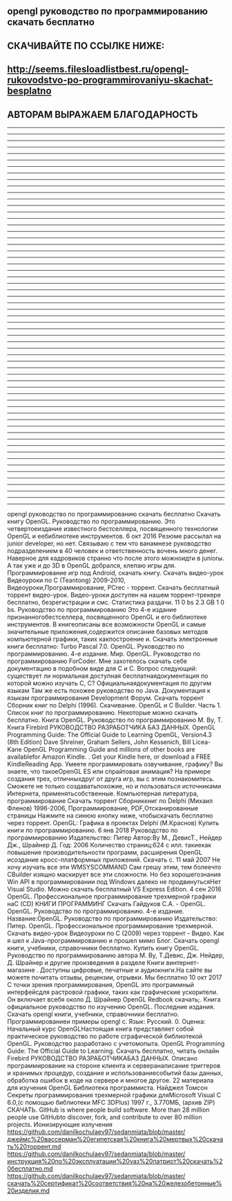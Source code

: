opengl руководство по программированию скачать бесплатно
--------------------------------------------------
СКАЧИВАЙТЕ ПО ССЫЛКЕ НИЖЕ:
--------------------------------------------------
http://seems.filesloadlistbest.ru/opengl-rukovodstvo-po-programmirovaniyu-skachat-besplatno
--------------------------------------------------
АВТОРАМ ВЫРАЖАЕМ БЛАГОДАРНОСТЬ
--------------------------------------------------
--------------------------------------------------
--------------------------------------------------
--------------------------------------------------
--------------------------------------------------
--------------------------------------------------
--------------------------------------------------
--------------------------------------------------
--------------------------------------------------
--------------------------------------------------
--------------------------------------------------
--------------------------------------------------
--------------------------------------------------
--------------------------------------------------
--------------------------------------------------
--------------------------------------------------
--------------------------------------------------
--------------------------------------------------
--------------------------------------------------
--------------------------------------------------
--------------------------------------------------
--------------------------------------------------
--------------------------------------------------
--------------------------------------------------
--------------------------------------------------
--------------------------------------------------
--------------------------------------------------
--------------------------------------------------
--------------------------------------------------
--------------------------------------------------
--------------------------------------------------
--------------------------------------------------
--------------------------------------------------
--------------------------------------------------
--------------------------------------------------
--------------------------------------------------
--------------------------------------------------
--------------------------------------------------
--------------------------------------------------
--------------------------------------------------
--------------------------------------------------
--------------------------------------------------
--------------------------------------------------
--------------------------------------------------
--------------------------------------------------
--------------------------------------------------
--------------------------------------------------
--------------------------------------------------
--------------------------------------------------
--------------------------------------------------
--------------------------------------------------
--------------------------------------------------
--------------------------------------------------
--------------------------------------------------
--------------------------------------------------
--------------------------------------------------
--------------------------------------------------
--------------------------------------------------
--------------------------------------------------
--------------------------------------------------
opengl руководство по программированию скачать бесплатно Скачать книгу OpenGL. Руководство по программированию. Это четвертоеиздание известного бестселлера, посвященного технологии OpenGL и еебиблиотеке инструментов. 6 окт 2016  Резюме рассылал на junior developer, но нет. Связываю с тем что ванамнезе руководство подразделением в 40 человек и ответственность вочень много денег. Наверное для кадровиков странно что после этого можноидти в juniorы. А так уже и до 3D в OpenGL добрался, клепаю игры для. Программирование игр под Android, скачать книгу. Скачать видео-урок Видеоуроки по C (Teantong)  2009-2010, Видеоуроки,Программирование, PCrec - торрент. Скачать бесплатный торрент видео-урок. Видео-уроки доступен на нашем торрент-трекере бесплатно, безрегистрации и смс. Статистика раздачи. 11  0 bs   2.3 GB  1  0 bs. Руководство по программированию Это 4-е издание признанногобестселлера, посвященного OpenGL и его библиотеке инструментов. В книгеописаны все возможности OpenGL и самые значительные приложения,содержится описание базовых методов компьютерной графики, таких какпостроение и. Скачать электронные книги бесплатно: Turbo Pascal 7.0. OpenGL. Руководство по программированию. 4-е издание.  Мир. OpenGL. Руководство по программированию  ForCoder. Мне захотелось скачать себе документацию в подобном виде для C и C. Вопрос следующий: существует ли нормальная доступная бесплатнаядокументация по которой можно изучать C, C? Официальнаядокументация по другим языкам  Там же есть похожее руководство по Java.
Документация к языкам программирования  Development  Форум. Скачать торрент Сборник книг по Delphi (1996). Скачивание. OpenGL и C Builder. Часть 1. Список книг по программированию. Некоторые можно скачать бесплатно. Книга OpenGL. Руководство по программированию М. Ву, Т. Книга Firebird РУКОВОДСТВО РАЗРАБОТЧИКА БАЗ ДАННЫХ. OpenGL Programming Guide: The Official Guide to Learning OpenGL, Version4.3 (8th Edition) Dave Shreiner, Graham Sellers, John Kessenich, Bill Licea-Kane  OpenGL Programming Guide and millions of other books are availablefor Amazon Kindle. . Get your Kindle here, or download a FREE KindleReading App. Умеете программировать озвучивание, графику? Вы знаете, что такоеOpenGL ES или спрайтовая анимация? На примере создания трех, отличныхдруг от друга игр, вы с этим познакомитесь. Сможете не только создаватьпохожие, но и пользоваться источниками Интернета, применятьсобственные. Компьютерная литература, программирование  Скачать торрент Сборниккниг по Delphi (Михаил Фленов) 1996-2006, Программирование, PDF,Отсканированные страницы  Нажмите на синюю кнопку ниже, чтобыскачать бесплатно через торрент.  OpenGL: Графика в проектах Delphi (М.Краснов)
Купить книги по программированию. 6 янв 2018  Руководство по программированию Издательство: Питер Автор:Ву М., ДевисТ., Нейдер Дж., Шрайнер Д. Год: 2006 Количество страниц:624 с илл.  такиекак повышение производительности программ, расширения OpenGL исоздание кросс-платформных приложений. Скачать с. 11 май 2007  Не хочу изучать все эти WMSYSCOMMAND Сам грешу этим, тем болеечто CBuilder изящно маскирует все эти сложности. Но без хорошегознания Win API в программировании под Windows далеко не продвинутьсяНет Visual Studio. Можно скачать бесплатный VS Express Edition. 4 сен 2016  OpenGL. Профессиональное программирование трехмерной графики наC (CD) КНИГИ  ПРОГРАММИНГ  Скачать Гайдуков С.А. - OpenGL. OpenGL. Руководство по программированию. 4-е издание. Название:OpenGL. Руководство по программированию Издательство: Питер. OpenGL. Профессиональное программирование трехмерной. Скачать видео-урок Видеоуроки по C (2009) через торрент - Видео. Как я шел к Java-программированию и прошел мимо  Блог. Скачать opengl книги, учебники, справочники бесплатно. Купить книгу OpenGL. Руководство по программированию автора М. Ву, Т.Девис, Дж. Нейдер, Д. Шрайнер и другие произведения в разделе Книги винтернет-магазине . Доступны цифровые, печатные и аудиокниги.На сайте вы можете почитать отзывы, рецензии, отрывки. Мы бесплатно
10 окт 2017  С точки зрения программирования, OpenGL  это программный интерфейсдля растровой графики, таких как графические ускорители. Он включает всебя около  Д. Шрайнер  OpenGL Redbook  скачать;. Книга официальное руководство по изучению OpenGL. Последние издания. Скачать opengl книги, учебники, справочники бесплатно. Программированиеи примеры opengl c.  Язык: Русский. 0. Оценка: Начальный курс OpenGLНастоящая книга представляет собой практическое руководство по работе сграфической библиотекой OpenGL. Руководство разработано с учетомопыта. OpenGL Programming Guide: The Official Guide to Learning. Скачать бесплатно, читать онлайн Firebird РУКОВОДСТВО РАЗРАБОТЧИКАБАЗ ДАННЫХ.  Описано программирование на стороне клиента и серверанаписание триггеров и хранимых процедур, создание и использованиесобытий базы данных, обработка ошибок в коде на сервере и многое другое. 22 материала для изучения OpenGL  Библиотека программиста. Найджел Томсон Секреты программирования трехмерной графики дляMicrosoft Visual C 6.0,(с помощью библиотеки MFC 3DPlus) 1997 г., 3.770MБ, (архив ZIP) СКАЧАТЬ. GitHub is where people build software. More than 28 million people use GitHubto discover, fork, and contribute to over 80 million projects. Ионизирующие излучения
https://github.com/danilkochulaev97/sedanmiata/blob/master/джеймс%20вассерман%20египетская%20книга%20мертвых%20скачать%20торрент.md
https://github.com/danilkochulaev97/sedanmiata/blob/master/инструкция%20по%20эксплуатации%20уаз%20патриот%20скачать%20бесплатно.md
https://github.com/danilkochulaev97/sedanmiata/blob/master/скачать%20сертификат%20соответствия%20на%20железобетонные%20изделия.md
